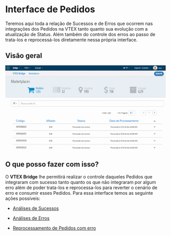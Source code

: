 # Interface de Pedidos
Teremos aqui toda a relação de Sucessos e de Erros que ocorrem nas integrações dos Pedidos na VTEX tanto quanto sua evolução com a atualização de Status. Além também do controle dos erros ao passo de trata-los e reprocessá-los diretamente nessa própria interface.

## Visão geral

![Visão geral Bridge](V_visaogeral_pedido.gif)

## O que posso fazer com isso?
O **VTEX Bridge** lhe permitirá realizar o controle daqueles Pedidos que integraram com sucesso tanto quanto os que não integraram por algum erro além de poder trata-los e reprocessa-los para reverter o cenário de erro e consumir esses Pedidos. Para essa interface temos as seguinte ações possíveis:

* [Análises de Sucessos](analises-de-sucessos\README.md)

* [Análises de Erros](analises-de-erros\README.md)

* [Reprocessamento de Pedidos com erro](reprocessamento-de-pedidos\README.md)
